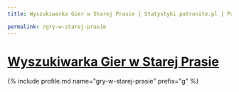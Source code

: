 ```yaml
---
title: Wyszukiwarka Gier w Starej Prasie | Statystyki patronite.pl | Patromierz

permalink: /gry-w-starej-prasie
---
```


# [Wyszukiwarka Gier w Starej Prasie](https://patronite.pl/gry-w-starej-prasie)

{% include profile.md name="gry-w-starej-prasie" prefix="g" %}
